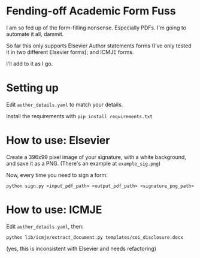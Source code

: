 # Fending-off Academic Form Fuss

I am so fed up of the form-filling nonsense. Especially PDFs. I'm going to automate it all, dammit.

So far this only supports Elsevier Author statements forms (I've only tested it in two different Elsevier forms); and ICMJE forms.

I'll add to it as I go.

# Setting up

Edit `author_details.yaml` to match your details.

Install the requirements with `pip install requirements.txt`



# How to use: Elsevier

Create a 396x99 pixel image of your signature, with a white background, and save it as a PNG. (There's an example at `example_sig.png`)

Now, every time you need to sign a form:

    python sign.py <input_pdf_path> <output_pdf_path> <signature_png_path>

# How to use: ICMJE

Edit `author_details.yaml`, then:

    python lib/icmje/extract_document.py templates/coi_disclosure.docx

(yes, this is inconsistent with Elsevier and needs refactoring)



